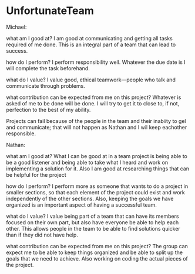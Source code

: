 # UnfortunateTeam

Michael:

what am I good at?
I am good at communicating and getting all tasks required of me done. This is an integral part of a team that can lead to success.

how do I perform?
I perform responsibility well. Whatever the due date is I will complete the task beforehand.

what do I value?
I value good, ethical teamwork—people who talk and communicate through problems.

what contribution can be expected from me on this project?
Whatever is asked of me to be done will be done. I will try to get it to close to, if not, perfection to the best of my ability.

Projects can fail because of the people in the team and their inabiity to gel and communicate; that will not happen as Nathan and I wil keep eachother responsible.

Nathan:

what am I good at?
What I can be good at in a team project is being able to be a good listener and being able to 
take what I heard and work on implementing a solution for it. Also I am good at researching things that can be helpful for the project

how do I perform?
I perform more as someone that wants to do a project in smaller sections, so that each element of the project could exist and work
independently of the other sections. Also, keeping the goals we have organized is an important aspect of having a successful team.

what do I value?
I value being part of a team that can have its members focused on their own part, but also have everyone be able to help each other.
This allows people in the team to be able to find solutions quicker than if they did not have help.

what contribution can be expected from me on this project?
The group can expect me to be able to keep things organized and be able to split up the goals that we need to achieve. Also working on coding the actual pieces of the project.




